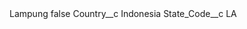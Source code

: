 <?xml version="1.0" encoding="UTF-8"?>
<CustomMetadata xmlns="http://soap.sforce.com/2006/04/metadata" xmlns:xsi="http://www.w3.org/2001/XMLSchema-instance" xmlns:xsd="http://www.w3.org/2001/XMLSchema">
    <label>Lampung</label>
    <protected>false</protected>
    <values>
        <field>Country__c</field>
        <value xsi:type="xsd:string">Indonesia</value>
    </values>
    <values>
        <field>State_Code__c</field>
        <value xsi:type="xsd:string">LA</value>
    </values>
</CustomMetadata>
